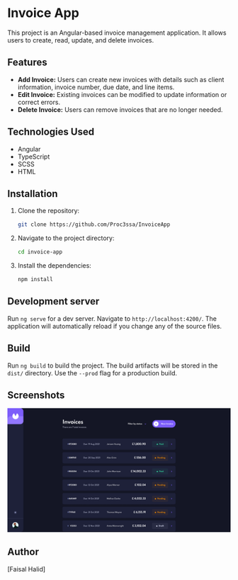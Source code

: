 # Invoice App

This project is an Angular-based invoice management application. It allows users to create, read, update, and delete invoices.

## Features

*   **Add Invoice:** Users can create new invoices with details such as client information, invoice number, due date, and line items.
*   **Edit Invoice:** Existing invoices can be modified to update information or correct errors.
*   **Delete Invoice:** Users can remove invoices that are no longer needed.

## Technologies Used

*   Angular
*   TypeScript
*   SCSS
*   HTML

## Installation

1.  Clone the repository:

    ```bash
    git clone https://github.com/Proc3ssa/InvoiceApp
    ```
2.  Navigate to the project directory:

    ```bash
    cd invoice-app
    ```
3.  Install the dependencies:

    ```bash
    npm install
    ```

## Development server

Run `ng serve` for a dev server. Navigate to `http://localhost:4200/`. The application will automatically reload if you change any of the source files.

## Build

Run `ng build` to build the project. The build artifacts will be stored in the `dist/` directory. Use the `--prod` flag for a production build.

## Screenshots

![screenshot](./src/assets/screenshot.png)

## Author

[Faisal Halid]
